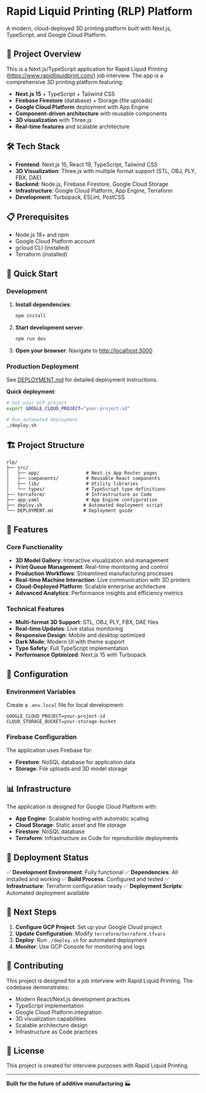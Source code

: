 # Rapid Liquid Printing (RLP) Platform

A modern, cloud-deployed 3D printing platform built with Next.js, TypeScript, and Google Cloud Platform.

## 🚀 Project Overview

This is a Next.js/TypeScript application for Rapid Liquid Printing (https://www.rapidliquidprint.com/) job interview. The app is a comprehensive 3D printing platform featuring:

- **Next.js 15** + TypeScript + Tailwind CSS
- **Firebase Firestore** (database) + Storage (file uploads)
- **Google Cloud Platform** deployment with App Engine
- **Component-driven architecture** with reusable components
- **3D visualization** with Three.js
- **Real-time features** and scalable architecture

## 🛠️ Tech Stack

- **Frontend**: Next.js 15, React 19, TypeScript, Tailwind CSS
- **3D Visualization**: Three.js with multiple format support (STL, OBJ, PLY, FBX, DAE)
- **Backend**: Node.js, Firebase Firestore, Google Cloud Storage
- **Infrastructure**: Google Cloud Platform, App Engine, Terraform
- **Development**: Turbopack, ESLint, PostCSS

## 📋 Prerequisites

- Node.js 18+ and npm
- Google Cloud Platform account
- gcloud CLI (installed)
- Terraform (installed)

## 🚀 Quick Start

### Development

1. **Install dependencies**:
   ```bash
   npm install
   ```

2. **Start development server**:
   ```bash
   npm run dev
   ```

3. **Open your browser**:
   Navigate to [http://localhost:3000](http://localhost:3000)

### Production Deployment

See [DEPLOYMENT.md](./DEPLOYMENT.md) for detailed deployment instructions.

**Quick deployment**:
```bash
# Set your GCP project
export GOOGLE_CLOUD_PROJECT="your-project-id"

# Run automated deployment
./deploy.sh
```

## 🏗️ Project Structure

```
rlp/
├── src/
│   ├── app/                 # Next.js App Router pages
│   ├── components/          # Reusable React components
│   ├── lib/                 # Utility libraries
│   └── types/               # TypeScript type definitions
├── terraform/               # Infrastructure as Code
├── app.yaml                 # App Engine configuration
├── deploy.sh               # Automated deployment script
└── DEPLOYMENT.md           # Deployment guide
```

## 🌟 Features

### Core Functionality
- **3D Model Gallery**: Interactive visualization and management
- **Print Queue Management**: Real-time monitoring and control
- **Production Workflows**: Streamlined manufacturing processes
- **Real-time Machine Interaction**: Live communication with 3D printers
- **Cloud-Deployed Platform**: Scalable enterprise architecture
- **Advanced Analytics**: Performance insights and efficiency metrics

### Technical Features
- **Multi-format 3D Support**: STL, OBJ, PLY, FBX, DAE files
- **Real-time Updates**: Live status monitoring
- **Responsive Design**: Mobile and desktop optimized
- **Dark Mode**: Modern UI with theme support
- **Type Safety**: Full TypeScript implementation
- **Performance Optimized**: Next.js 15 with Turbopack

## 🔧 Configuration

### Environment Variables

Create a `.env.local` file for local development:

```env
GOOGLE_CLOUD_PROJECT=your-project-id
CLOUD_STORAGE_BUCKET=your-storage-bucket
```

### Firebase Configuration

The application uses Firebase for:
- **Firestore**: NoSQL database for application data
- **Storage**: File uploads and 3D model storage

## 📊 Infrastructure

The application is designed for Google Cloud Platform with:

- **App Engine**: Scalable hosting with automatic scaling
- **Cloud Storage**: Static asset and file storage
- **Firestore**: NoSQL database
- **Terraform**: Infrastructure as Code for reproducible deployments

## 🚀 Deployment Status

✅ **Development Environment**: Fully functional
✅ **Dependencies**: All installed and working
✅ **Build Process**: Configured and tested
✅ **Infrastructure**: Terraform configuration ready
✅ **Deployment Scripts**: Automated deployment available

## 📝 Next Steps

1. **Configure GCP Project**: Set up your Google Cloud project
2. **Update Configuration**: Modify `terraform/terraform.tfvars`
3. **Deploy**: Run `./deploy.sh` for automated deployment
4. **Monitor**: Use GCP Console for monitoring and logs

## 🤝 Contributing

This project is designed for a job interview with Rapid Liquid Printing. The codebase demonstrates:

- Modern React/Next.js development practices
- TypeScript implementation
- Google Cloud Platform integration
- 3D visualization capabilities
- Scalable architecture design
- Infrastructure as Code practices

## 📄 License

This project is created for interview purposes with Rapid Liquid Printing.

---

**Built for the future of additive manufacturing** 🏭
